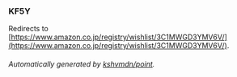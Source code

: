 ### KF5Y

Redirects to [https://www.amazon.co.jp/registry/wishlist/3C1MWGD3YMV6V/](https://www.amazon.co.jp/registry/wishlist/3C1MWGD3YMV6V/).

###### Automatically generated by [kshvmdn/point](https://github.com/kshvmdn/point).
